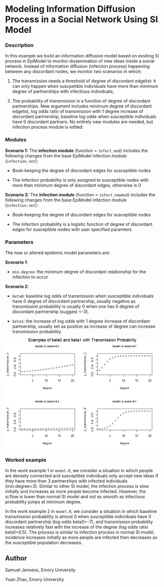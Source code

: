 
Modeling Information Diffusion Process in a Social Network Using SI Model
=========================================================================

### Description

In this example we build an information diffusion model based on exsiting SI process in EpiModel to monitor dissemination of new ideas inside a social network. Instead of information diffusion (infection process) happening between any discordant nodes, we monitor two scenarios in which:

1.  The transmission needs a threshold of degree of discordant edgelist: it can only happen when suscpetible individuals have more than minimum degree of partnerships with infectious individuals;

2.  The probability of transmission is a function of degree of discordant partnerships.
    New argument includes minimum degree of discordant edgelist, log odds ratio of transmission with 1 degree increase of discordant partnership, baseline log odds when susceptible individuals have 0 discordant partners. No entirely new modules are needed, but infection process module is edited:

### Modules

**Scenario 1:**
The **infection module** (function = `infect_mod`) includes the following changes from the base EpiModel infection module (`infection.net`):

-   Book-keeping the degree of discordant edges for susceptible nodes

-   The infection probability is only assigned to susceptible nodes with more than minimum degree of discordant edges, otherwise is 0

**Scenario 2:**
The **infection module** (function = `infect_newmod`) includes the following changes from the base EpiModel infection module (`infection.net`):

-   Book-keeping the degree of discordant edges for susceptible nodes

-   The infection probability is a logistic function of degree of discordant edges for susceptible nodes with user specified paramters

### Parameters

The new or altered epidemic model parameters are:

**Scenario 1**:

-   `min.degree`: the minimum degree of discordant relationship for the infection to occur

**Scenario 2**:

-   `beta0`: baseline log odds of transmission when susceptible individuals have 0 degree of discordant partnership, usually negative as transmission probability is usually 0 when one has 0 degree of discordant partnership (suggest &lt;-3).

-   `beta1`: the increase of log odds with 1 degree increase of discordant partnership, usually set as positive as increase of degree can increase transmission probability.

![](coefs.png)

### Worked example

In the work example 1 in `model.R`, we consider a situation in which people are densely connected and susceptible individuals only accept new ideas if they have more than 3 partnerships with infected individuals (min.degree=3). Similar to other SI model, the infection process is slow initially and increases as more people become infected. However, the si.flow is lower than normal SI model and not as smooth as infectious probability jumps at minimum degree.

In the work example 2 in `model.R`, we consider a situation in which baseline transmission probability is almost 0 when susceptible individuals have 0 discordant partnership (log odds beta0=-7), and transmission probability increases relatively fast with the increase of the degree (log odds ratio beta1=0.5). The process is similar to infection process in normal SI model, incidence increases initially as more people are infected then decreases as the susceptible population decreases.

Author
------

Samuel Jenness, Emory University

Yuan Zhao, Emory University

